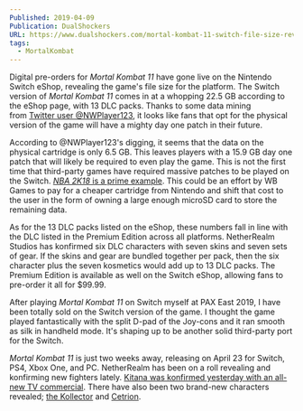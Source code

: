 ```yaml
---
Published: 2019-04-09
Publication: DualShockers
URL: https://www.dualshockers.com/mortal-kombat-11-switch-file-size-revealed/
tags:
  - MortalKombat
---
```

Digital pre-orders for _Mortal Kombat 11_ have gone live on the Nintendo Switch eShop, revealing the game's file size for the platform. The Switch version of _Mortal Kombat 11_ comes in at a whopping 22.5 GB according to the eShop page, with 13 DLC packs. Thanks to some data mining from [Twitter user @NWPlayer123](https://twitter.com/NWPlayer123/status/1115467343377747968), it looks like fans that opt for the physical version of the game will have a mighty day one patch in their future.

According to @NWPlayer123's digging, it seems that the data on the physical cartridge is only 6.5 GB. This leaves players with a 15.9 GB day one patch that will likely be required to even play the game. This is not the first time that third-party games have required massive patches to be played on the Switch. [_NBA 2K18_ is a prime example](https://www.dualshockers.com/nba-2k18-nintendo-switch-memory/). This could be an effort by WB Games to pay for a cheaper cartridge from Nintendo and shift that cost to the user in the form of owning a large enough microSD card to store the remaining data.

As for the 13 DLC packs listed on the eShop, these numbers fall in line with the DLC listed in the Premium Edition across all platforms. NetherRealm Studios has konfirmed six DLC characters with seven skins and seven sets of gear. If the skins and gear are bundled together per pack, then the six character plus the seven kosmetics would add up to 13 DLC packs. The Premium Edition is available as well on the Switch eShop, allowing fans to pre-order it all for $99.99.

After playing _Mortal Kombat 11_ on Switch myself at PAX East 2019, I have been totally sold on the Switch version of the game. I thought the game played fantastically with the split D-pad of the Joy-cons and it ran smooth as silk in handheld mode. It's shaping up to be another solid third-party port for the Switch.

_Mortal Kombat 11_ is just two weeks away, releasing on April 23 for Switch, PS4, Xbox One, and PC. NetherRealm has been on a roll revealing and konfirming new fighters lately. [Kitana was konfirmed yesterday with an all-new TV commercial](https://www.dualshockers.com/mortal-kombat-11-kitana-confirmed-ps4-xbox-switch-pc/). There have also been two brand-new characters revealed; [the Kollector](https://www.dualshockers.com/mortal-kombat-11-kollector/) and [Cetrion](https://www.dualshockers.com/mortal-kombat-11-cetrion/).